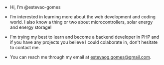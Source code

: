 - Hi, I’m @estevao-gomes
- I’m interested in learning more about the web development and coding world. I also know a thing or two about microcontrollers, solar energy and energy storage!
- I'm trying my best to learn and become a backend developer in PHP and if you have any projects you believe I could colaborate in, don't hesitate to contact me.

- You can reach me through my email at estevaog.gomes@gmail.com.

